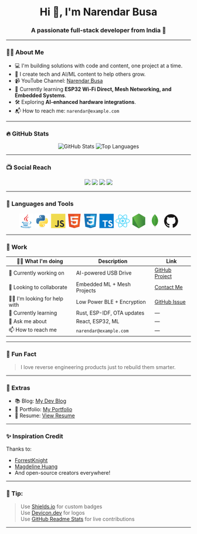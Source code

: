 <h1 align="center">Hi 👋, I'm Narendar Busa</h1>
<h3 align="center">A passionate full-stack developer from India 🚀</h3>

---

### 👨‍💻 About Me
- 💻 I'm building solutions with code and content, one project at a time.
- 🎥 I create tech and AI/ML content to help others grow.
- 📹 YouTube Channel: [Narendar Busa](https://youtube.com/@YourChannel)
- 🌱 Currently learning **ESP32 Wi-Fi Direct, Mesh Networking, and Embedded Systems**.
- 🛠️ Exploring **AI-enhanced hardware integrations**.
- 📬 How to reach me: `narendar@example.com`

---

### 🔥 GitHub Stats
<p align="center">
  <img src="https://github-readme-stats.vercel.app/api?username=NarendarBusa&show_icons=true&theme=tokyonight" alt="GitHub Stats" />
  <img src="https://github-readme-stats.vercel.app/api/top-langs/?username=NarendarBusa&layout=compact&theme=tokyonight" alt="Top Languages" />
</p>

---

### 📺 Social Reach

<p align="center">
  <img src="https://img.shields.io/youtube/channel/subscribers/YOUR_CHANNEL_ID?label=Subscribe&style=social" />
  <img src="https://img.shields.io/youtube/views/YOUR_VIDEO_ID/total?label=Views" />
  <img src="https://img.shields.io/github/followers/NarendarBusa?label=Follow&style=social" />
  <img src="https://img.shields.io/github/stars/NarendarBusa?style=social" />
</p>

---

### 🧰 Languages and Tools

<p align="center">
  <img src="https://raw.githubusercontent.com/devicons/devicon/master/icons/java/java-original.svg" alt="Java" width="40" height="40"/>
  <img src="https://raw.githubusercontent.com/devicons/devicon/master/icons/python/python-original.svg" alt="Python" width="40" height="40"/>
  <img src="https://raw.githubusercontent.com/devicons/devicon/master/icons/javascript/javascript-original.svg" alt="JavaScript" width="40" height="40"/>
  <img src="https://raw.githubusercontent.com/devicons/devicon/master/icons/html5/html5-original.svg" alt="HTML5" width="40" height="40"/>
  <img src="https://raw.githubusercontent.com/devicons/devicon/master/icons/css3/css3-original.svg" alt="CSS3" width="40" height="40"/>
  <img src="https://raw.githubusercontent.com/devicons/devicon/master/icons/typescript/typescript-original.svg" alt="TypeScript" width="40" height="40"/>
  <img src="https://raw.githubusercontent.com/devicons/devicon/master/icons/react/react-original.svg" alt="React" width="40" height="40"/>
  <img src="https://raw.githubusercontent.com/devicons/devicon/master/icons/nodejs/nodejs-original.svg" alt="Node.js" width="40" height="40"/>
  <img src="https://raw.githubusercontent.com/devicons/devicon/master/icons/mongodb/mongodb-original.svg" alt="MongoDB" width="40" height="40"/>
  <img src="https://raw.githubusercontent.com/devicons/devicon/master/icons/github/github-original.svg" alt="GitHub" width="40" height="40"/>
</p>

---

### 💼 Work
| 🧑‍💻 What I'm doing | Description | Link |
|--------------------|-------------|------|
| 🔭 Currently working on | AI-powered USB Drive | [GitHub Project](https://github.com/NarendarBusa/USB-Chat-Mesh) |
| 🤝 Looking to collaborate | Embedded ML + Mesh Projects | [Contact Me](mailto:narendar@example.com) |
| 👨‍🏫 I'm looking for help with | Low Power BLE + Encryption | [GitHub Issue](https://github.com/NarendarBusa) |
| 🌱 Currently learning | Rust, ESP-IDF, OTA updates | — |
| 💬 Ask me about | React, ESP32, ML | — |
| 📫 How to reach me | `narendar@example.com` | — |

---

### 🧠 Fun Fact
> I love reverse engineering products just to rebuild them smarter.

---

### 📎 Extras

- 📚 Blog: [My Dev Blog](https://yourblog.link)
- 📁 Portfolio: [My Portfolio](https://yourportfolio.link)
- 📄 Resume: [View Resume](https://linktoresume.pdf)

---

### ✨ Inspiration Credit

Thanks to:
- [ForrestKnight](https://github.com/ForrestKnight)
- [Magdeline Huang](https://github.com/magdalenefhuang)
- And open-source creators everywhere!

---

### 📌 Tip:
> Use [Shields.io](https://shields.io) for custom badges  
> Use [Devicon.dev](https://devicon.dev) for logos  
> Use [GitHub Readme Stats](https://github.com/anuraghazra/github-readme-stats) for live contributions

---
<!--
**code-with-vishnu26/code-with-vishnu26** is a ✨ _special_ ✨ repository because its `README.md` (this file) appears on your GitHub profile.

Here are some ideas to get you started:

- 🔭 I’m currently working on ...
- 🌱 I’m currently learning ...
- 👯 I’m looking to collaborate on ...
- 🤔 I’m looking for help with ...
- 💬 Ask me about ...
- 📫 How to reach me: ...
- 😄 Pronouns: ...
- ⚡ Fun fact: ...
-->
